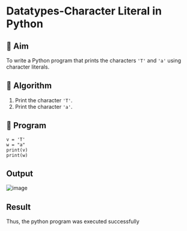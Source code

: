 
# Datatypes-Character Literal in Python

## 🎯 Aim
To write a Python program that prints the characters `'T'` and `'a'` using character literals.

## 🧠 Algorithm
1. Print the character `'T'`.
2. Print the character `'a'`.

## 🧾 Program
```
v = 'T'
w = "a"
print(v)
print(w)
```

## Output
![image](https://github.com/user-attachments/assets/3f9e3bd4-5421-4789-a777-6c75fc2db2b9)


## Result
Thus, the python program was executed successfully
